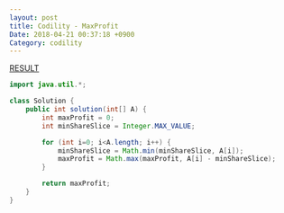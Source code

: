 ```yaml
---
layout: post
title: Codility - MaxProfit
Date: 2018-04-21 00:37:18 +0900
Category: codility
---
```


[RESULT](https://app.codility.com/demo/results/trainingPEU2EU-78G)  


``` java
import java.util.*;

class Solution {
    public int solution(int[] A) {
        int maxProfit = 0;
        int minShareSlice = Integer.MAX_VALUE;

        for (int i=0; i<A.length; i++) {
            minShareSlice = Math.min(minShareSlice, A[i]);
            maxProfit = Math.max(maxProfit, A[i] - minShareSlice);
        }

        return maxProfit;
    }
}
```
